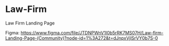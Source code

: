 # Law-Firm
Law Firm Landing Page


Figma: https://www.figma.com/file/JTDNPWnV1I0b5rRK7MS07H/Law-firm-Landing-Page-(Community)?node-id=1%3A272&t=dJnpxVjlSrVY0b7S-0
